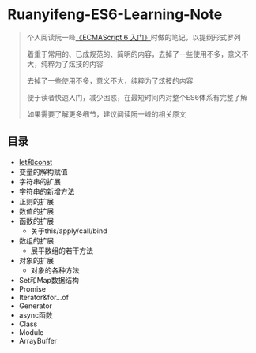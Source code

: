 # Ruanyifeng-ES6-Learning-Note

> 个人阅读阮一峰[《ECMAScript 6 入门》](https://es6.ruanyifeng.com/)时做的笔记，以提纲形式罗列
>
> 着重于常用的、已成规范的、简明的内容，去掉了一些使用不多，意义不大，纯粹为了炫技的内容
>
> 去掉了一些使用不多，意义不大，纯粹为了炫技的内容
>
> 便于读者快速入门，减少困惑，在最短时间内对整个ES6体系有完整了解
>
> 如果需要了解更多细节，建议阅读阮一峰的相关原文

## 目录

- [let和const](https://github.com/LuRenJiasWorld/Ruanyifeng-ES6-Learning-Note/blob/master/%E9%98%AE%E4%B8%80%E5%B3%B0ES6%E5%85%A5%E9%97%A8%E5%AD%A6%E4%B9%A0%E7%AC%94%E8%AE%B0.md#let%E5%92%8Cconst)
- 变量的解构赋值
- 字符串的扩展
- 字符串的新增方法
- 正则的扩展
- 数值的扩展
- 函数的扩展
  - 关于this/apply/call/bind
- 数组的扩展
  - 展平数组的若干方法
- 对象的扩展
  - 对象的各种方法
- Set和Map数据结构
- Promise
- Iterator&for...of
- Generator
- async函数
- Class
- Module
- ArrayBuffer